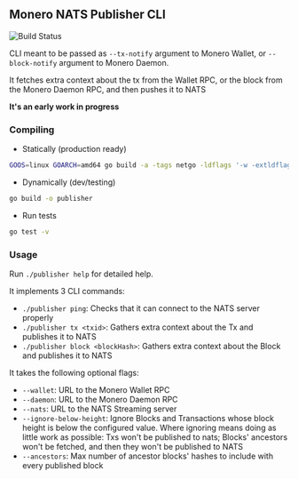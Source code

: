 ## Monero NATS Publisher CLI 

![Build Status](https://github.com/xmrstuff/monero-nats-publisher/actions/workflows/go.yml/badge.svg?branch=master)

CLI meant to be passed as `--tx-notify` argument to Monero Wallet, or `--block-notify` argument to Monero Daemon.

It fetches extra context about the tx from the Wallet RPC, or the block from the Monero Daemon RPC, and then
pushes it to NATS

**It's an early work in progress**

### Compiling

* Statically (production ready)

```bash
GOOS=linux GOARCH=amd64 go build -a -tags netgo -ldflags '-w -extldflags "-static"' -o publisher
```

* Dynamically (dev/testing)

```bash
go build -o publisher
```

* Run tests

```bash
go test -v
```

### Usage

Run `./publisher help` for detailed help.

It implements 3 CLI commands:

* `./publisher ping`: Checks that it can connect to the NATS server properly
* `./publisher tx <txid>`: Gathers extra context about the Tx and publishes it to NATS
* `./publisher block <blockHash>`: Gathers extra context about the Block and publishes it to NATS

It takes the following optional flags:

* `--wallet`: URL to the Monero Wallet RPC
* `--daemon`: URL to the Monero Daemon RPC
* `--nats`: URL to the NATS Streaming server
* `--ignore-below-height`: Ignore Blocks and Transactions whose block height is below the configured value. Where ignoring means doing as little work as possible: Txs won't be published to nats; Blocks' ancestors won't be fetched, and then they won't be published to NATS
* `--ancestors`: Max number of ancestor blocks' hashes to include with every published block